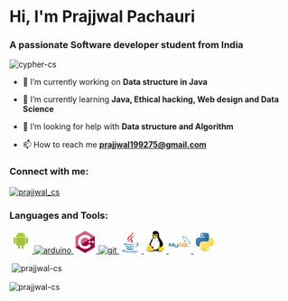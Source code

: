 <h1 align="left">Hi, I'm Prajjwal Pachauri</h1>
<h3 align="left">A passionate Software developer student from India</h3>

<p align="left"> <img src="https://komarev.com/ghpvc/?username=cypher-cs&label=Profile%20views&color=0e75b6&style=flat" alt="cypher-cs" /> </p>

- 🔭 I’m currently working on **Data structure in Java**

- 🌱 I’m currently learning **Java, Ethical hacking, Web design and Data Science**

- 🤝 I’m looking for help with **Data structure and Algorithm**

- 📫 How to reach me **prajjwal199275@gmail.com**

<h3 align="left">Connect with me:</h3>
<p align="left">
<a href="https://www.codechef.com/users/prajjwal_cs" target="blank"><img align="center" src="https://cdn.jsdelivr.net/npm/simple-icons@3.1.0/icons/codechef.svg" alt="prajjwal_cs" height="30" width="40" /></a>
</p>

<h3 align="left">Languages and Tools:</h3>
<p align="left"> <a href="https://developer.android.com" target="_blank"> <img src="https://raw.githubusercontent.com/devicons/devicon/master/icons/android/android-original-wordmark.svg" alt="android" width="40" height="40"/> </a> <a href="https://www.arduino.cc/" target="_blank"> <img src="https://cdn.worldvectorlogo.com/logos/arduino-1.svg" alt="arduino" width="40" height="40"/> </a> <a href="https://www.w3schools.com/cpp/" target="_blank"> <img src="https://raw.githubusercontent.com/devicons/devicon/master/icons/cplusplus/cplusplus-original.svg" alt="cplusplus" width="40" height="40"/> </a> <a href="https://git-scm.com/" target="_blank"> <img src="https://www.vectorlogo.zone/logos/git-scm/git-scm-icon.svg" alt="git" width="40" height="40"/> </a> <a href="https://www.java.com" target="_blank"> <img src="https://raw.githubusercontent.com/devicons/devicon/master/icons/java/java-original.svg" alt="java" width="40" height="40"/> </a> <a href="https://www.linux.org/" target="_blank"> <img src="https://raw.githubusercontent.com/devicons/devicon/master/icons/linux/linux-original.svg" alt="linux" width="40" height="40"/> </a> <a href="https://www.mysql.com/" target="_blank"> <img src="https://raw.githubusercontent.com/devicons/devicon/master/icons/mysql/mysql-original-wordmark.svg" alt="mysql" width="40" height="40"/> </a> <a href="https://www.python.org" target="_blank"> <img src="https://raw.githubusercontent.com/devicons/devicon/master/icons/python/python-original.svg" alt="python" width="40" height="40"/> </a> </p>

<p>&nbsp;<img align="center" src="https://github-readme-stats.vercel.app/api?username=prajjwal-cs&show_icons=true&theme=tokyonight&locale=en" alt="prajjwal-cs" /></p>

<p><img align="center" src="https://github-readme-streak-stats.herokuapp.com/?user=prajjwal-cs&" alt="prajjwal-cs" /></p>
